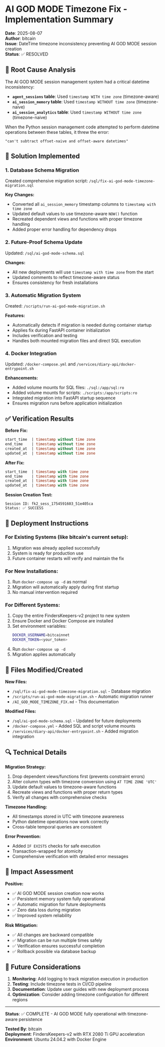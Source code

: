 # AI GOD MODE Timezone Fix - Implementation Summary

**Date**: 2025-08-07  
**Author**: bitcain  
**Issue**: DateTime timezone inconsistency preventing AI GOD MODE session creation  
**Status**: ✅ RESOLVED  

## 🚨 **Root Cause Analysis**

The AI GOD MODE session management system had a critical datetime inconsistency:

- **`agent_sessions` table**: Used `timestamp WITH time zone` (timezone-aware)
- **`ai_session_memory` table**: Used `timestamp WITHOUT time zone` (timezone-naive)
- **`ai_session_analytics` table**: Used `timestamp WITHOUT time zone` (timezone-naive)

When the Python session management code attempted to perform datetime operations between these tables, it threw the error:
```
"can't subtract offset-naive and offset-aware datetimes"
```

## 🔧 **Solution Implemented**

### **1. Database Schema Migration**
Created comprehensive migration script: `/sql/fix-ai-god-mode-timezone-migration.sql`

**Key Changes:**
- Converted all `ai_session_memory` timestamp columns to `timestamp with time zone`
- Updated default values to use timezone-aware `NOW()` function
- Recreated dependent views and functions with proper timezone handling
- Added proper error handling for dependency drops

### **2. Future-Proof Schema Update**
Updated: `/sql/ai-god-mode-schema.sql`

**Changes:**
- All new deployments will use `timestamp with time zone` from the start
- Updated comments to reflect timezone-aware status
- Ensures consistency for fresh installations

### **3. Automatic Migration System**
Created: `/scripts/run-ai-god-mode-migration.sh`

**Features:**
- Automatically detects if migration is needed during container startup
- Applies fix during FastAPI container initialization
- Includes verification and testing
- Handles both mounted migration files and direct SQL execution

### **4. Docker Integration**
Updated: `/docker-compose.yml` and `/services/diary-api/docker-entrypoint.sh`

**Enhancements:**
- Added volume mounts for SQL files: `./sql:/app/sql:ro`
- Added volume mounts for scripts: `./scripts:/app/scripts:ro`
- Integrated migration into FastAPI startup sequence
- Ensures migration runs before application initialization

## ✅ **Verification Results**

**Before Fix:**
```sql
start_time  | timestamp without time zone
end_time    | timestamp without time zone
created_at  | timestamp without time zone
updated_at  | timestamp without time zone
```

**After Fix:**
```sql
start_time  | timestamp with time zone
end_time    | timestamp with time zone
created_at  | timestamp with time zone
updated_at  | timestamp with time zone
```

**Session Creation Test:**
```
Session ID: fk2_sess_1754591603_51e405ca
Status: ✅ SUCCESS
```

## 🚀 **Deployment Instructions**

### **For Existing Systems (like bitcain's current setup):**
1. Migration was already applied successfully
2. System is ready for production use
3. Future container restarts will verify and maintain the fix

### **For New Installations:**
1. Run `docker-compose up -d` as normal
2. Migration will automatically apply during first startup
3. No manual intervention required

### **For Different Systems:**
1. Copy the entire FindersKeepers-v2 project to new system
2. Ensure Docker and Docker Compose are installed
3. Set environment variables:
   ```bash
   DOCKER_USERNAME=bitcainnet
   DOCKER_TOKEN=<your_token>
   ```
4. Run `docker-compose up -d`
5. Migration applies automatically

## 📁 **Files Modified/Created**

**New Files:**
- `/sql/fix-ai-god-mode-timezone-migration.sql` - Database migration
- `/scripts/run-ai-god-mode-migration.sh` - Automatic migration runner
- `/AI_GOD_MODE_TIMEZONE_FIX.md` - This documentation

**Modified Files:**
- `/sql/ai-god-mode-schema.sql` - Updated for future deployments
- `/docker-compose.yml` - Added SQL and script volume mounts
- `/services/diary-api/docker-entrypoint.sh` - Added migration integration

## 🔍 **Technical Details**

**Migration Strategy:**
1. Drop dependent views/functions first (prevents constraint errors)
2. Alter column types with timezone conversion using `AT TIME ZONE 'UTC'`
3. Update default values to timezone-aware functions
4. Recreate views and functions with proper return types
5. Verify all changes with comprehensive checks

**Timezone Handling:**
- All timestamps stored in UTC with timezone awareness
- Python datetime operations now work correctly
- Cross-table temporal queries are consistent

**Error Prevention:**
- Added `IF EXISTS` checks for safe execution
- Transaction-wrapped for atomicity
- Comprehensive verification with detailed error messages

## 🎯 **Impact Assessment**

**Positive:**
- ✅ AI GOD MODE session creation now works
- ✅ Persistent memory system fully operational
- ✅ Automatic migration for future deployments
- ✅ Zero data loss during migration
- ✅ Improved system reliability

**Risk Mitigation:**
- ✅ All changes are backward compatible
- ✅ Migration can be run multiple times safely
- ✅ Verification ensures successful completion
- ✅ Rollback possible via database backup

## 🔮 **Future Considerations**

1. **Monitoring**: Add logging to track migration execution in production
2. **Testing**: Include timezone tests in CI/CD pipeline
3. **Documentation**: Update user guides with new deployment process
4. **Optimization**: Consider adding timezone configuration for different regions

---

**Status**: ✅ COMPLETE - AI GOD MODE fully operational with timezone-aware persistence

**Tested By**: bitcain  
**Deployment**: FindersKeepers-v2 with RTX 2080 Ti GPU acceleration  
**Environment**: Ubuntu 24.04.2 with Docker Engine
